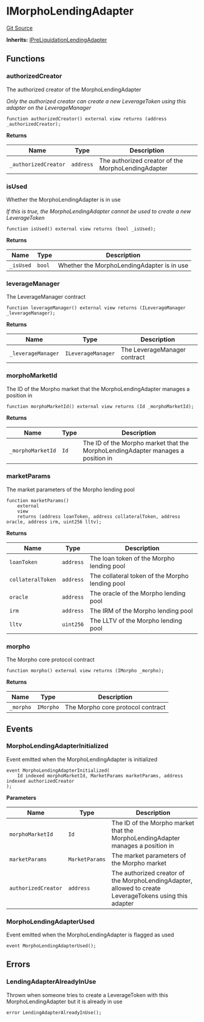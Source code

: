 # IMorphoLendingAdapter
[Git Source](https://github.com/seamless-protocol/ilm-v2/blob/c66c8e188b984325bffdd199b88ca303e9f58b11/src/interfaces/IMorphoLendingAdapter.sol)

**Inherits:**
[IPreLiquidationLendingAdapter](/src/interfaces/IPreLiquidationLendingAdapter.sol/interface.IPreLiquidationLendingAdapter.md)


## Functions
### authorizedCreator

The authorized creator of the MorphoLendingAdapter

*Only the authorized creator can create a new LeverageToken using this adapter on the LeverageManager*


```solidity
function authorizedCreator() external view returns (address _authorizedCreator);
```
**Returns**

|Name|Type|Description|
|----|----|-----------|
|`_authorizedCreator`|`address`|The authorized creator of the MorphoLendingAdapter|


### isUsed

Whether the MorphoLendingAdapter is in use

*If this is true, the MorphoLendingAdapter cannot be used to create a new LeverageToken*


```solidity
function isUsed() external view returns (bool _isUsed);
```
**Returns**

|Name|Type|Description|
|----|----|-----------|
|`_isUsed`|`bool`|Whether the MorphoLendingAdapter is in use|


### leverageManager

The LeverageManager contract


```solidity
function leverageManager() external view returns (ILeverageManager _leverageManager);
```
**Returns**

|Name|Type|Description|
|----|----|-----------|
|`_leverageManager`|`ILeverageManager`|The LeverageManager contract|


### morphoMarketId

The ID of the Morpho market that the MorphoLendingAdapter manages a position in


```solidity
function morphoMarketId() external view returns (Id _morphoMarketId);
```
**Returns**

|Name|Type|Description|
|----|----|-----------|
|`_morphoMarketId`|`Id`|The ID of the Morpho market that the MorphoLendingAdapter manages a position in|


### marketParams

The market parameters of the Morpho lending pool


```solidity
function marketParams()
    external
    view
    returns (address loanToken, address collateralToken, address oracle, address irm, uint256 lltv);
```
**Returns**

|Name|Type|Description|
|----|----|-----------|
|`loanToken`|`address`|The loan token of the Morpho lending pool|
|`collateralToken`|`address`|The collateral token of the Morpho lending pool|
|`oracle`|`address`|The oracle of the Morpho lending pool|
|`irm`|`address`|The IRM of the Morpho lending pool|
|`lltv`|`uint256`|The LLTV of the Morpho lending pool|


### morpho

The Morpho core protocol contract


```solidity
function morpho() external view returns (IMorpho _morpho);
```
**Returns**

|Name|Type|Description|
|----|----|-----------|
|`_morpho`|`IMorpho`|The Morpho core protocol contract|


## Events
### MorphoLendingAdapterInitialized
Event emitted when the MorphoLendingAdapter is initialized


```solidity
event MorphoLendingAdapterInitialized(
    Id indexed morphoMarketId, MarketParams marketParams, address indexed authorizedCreator
);
```

**Parameters**

|Name|Type|Description|
|----|----|-----------|
|`morphoMarketId`|`Id`|The ID of the Morpho market that the MorphoLendingAdapter manages a position in|
|`marketParams`|`MarketParams`|The market parameters of the Morpho market|
|`authorizedCreator`|`address`|The authorized creator of the MorphoLendingAdapter, allowed to create LeverageTokens using this adapter|

### MorphoLendingAdapterUsed
Event emitted when the MorphoLendingAdapter is flagged as used


```solidity
event MorphoLendingAdapterUsed();
```

## Errors
### LendingAdapterAlreadyInUse
Thrown when someone tries to create a LeverageToken with this MorphoLendingAdapter but it is already in use


```solidity
error LendingAdapterAlreadyInUse();
```

